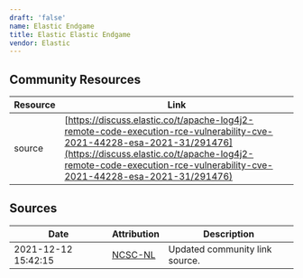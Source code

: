 ```yaml
---
draft: 'false'
name: Elastic Endgame
title: Elastic Elastic Endgame
vendor: Elastic
---
```



## Community Resources
| Resource | Link |
| --- | --- |
| source | [https://discuss.elastic.co/t/apache-log4j2-remote-code-execution-rce-vulnerability-cve-2021-44228-esa-2021-31/291476](https://discuss.elastic.co/t/apache-log4j2-remote-code-execution-rce-vulnerability-cve-2021-44228-esa-2021-31/291476) |


## Sources
| Date | Attribution | Description |
| --- | --- | --- |
| 2021-12-12 15:42:15 | [NCSC-NL](https://github.com/NCSC-NL/log4shell/blob/main/software/README.md) | Updated community link source.  |
